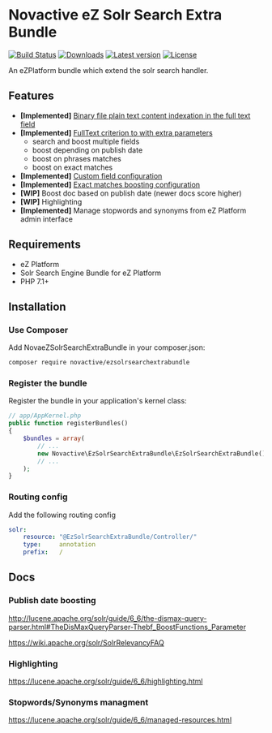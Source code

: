 # Novactive eZ Solr Search Extra Bundle

[![Build Status](https://img.shields.io/travis/Novactive/NovaeZSolrSearchExtraBundle.svg?style=flat-square&branch=develop-ezplatform)](https://travis-ci.org/Novactive/NovaeZSolrSearchExtraBundle)
[![Downloads](https://img.shields.io/packagist/dt/novactive/ezsolrsearchextrabundle.svg?style=flat-square)](https://packagist.org/packages/novactive/ezsolrsearchextrabundle)
[![Latest version](https://img.shields.io/github/release/Novactive/NovaeZSolrSearchExtraBundle.svg?style=flat-square)](https://github.com/Novactive/NovaeZSolrSearchExtraBundle/releases)
[![License](https://img.shields.io/packagist/l/novactive/ezsolrsearchextrabundle.svg?style=flat-square)](LICENSE)

An eZPlatform bundle which extend the solr search handler.
 
## Features

- **[Implemented]** [Binary file plain text content indexation in the full text field](./doc/file_indexation.md)
- **[Implemented]** [FullText criterion to with extra parameters](./doc/fulltext_criterion.md)
    - search and boost multiple fields
    - boost depending on publish date
    - boost on phrases matches
    - boost on exact matches
- **[Implemented]** [Custom field configuration](./doc/custom_fields.md)
- **[Implemented]** [Exact matches boosting configuration](./doc/custom_meta_fields.md)
- **[WIP]** Boost doc based on publish date (newer docs score higher)
- **[WIP]** Highlighting 
- **[Implemented]** Manage stopwords and synonyms from eZ Platform admin interface

## Requirements

- eZ Platform
- Solr Search Engine Bundle for eZ Platform
- PHP 7.1+

## Installation

### Use Composer

Add NovaeZSolrSearchExtraBundle in your composer.json:

```bash
composer require novactive/ezsolrsearchextrabundle
```

### Register the bundle

Register the bundle in your application's kernel class:

```php
// app/AppKernel.php
public function registerBundles()
{
    $bundles = array(
        // ...
        new Novactive\EzSolrSearchExtraBundle\EzSolrSearchExtraBundle(),
        // ...
    );
}
```

### Routing config

Add the following routing config

```yaml
solr:
    resource: "@EzSolrSearchExtraBundle/Controller/"
    type:     annotation
    prefix:   /
```

## Docs
### Publish date boosting
http://lucene.apache.org/solr/guide/6_6/the-dismax-query-parser.html#TheDisMaxQueryParser-Thebf_BoostFunctions_Parameter

https://wiki.apache.org/solr/SolrRelevancyFAQ

### Highlighting
https://lucene.apache.org/solr/guide/6_6/highlighting.html

### Stopwords/Synonyms managment
https://lucene.apache.org/solr/guide/6_6/managed-resources.html
